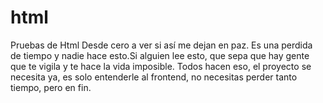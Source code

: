 # html
Pruebas de Html
Desde cero a ver si así me dejan en paz. Es una perdida de tiempo y nadie hace esto.Si alguien lee esto, que sepa que hay gente que te vigila y te hace la vida imposible. Todos hacen eso, el proyecto se necesita ya, es solo entenderle al frontend, no necesitas perder tanto tiempo, pero en fin.